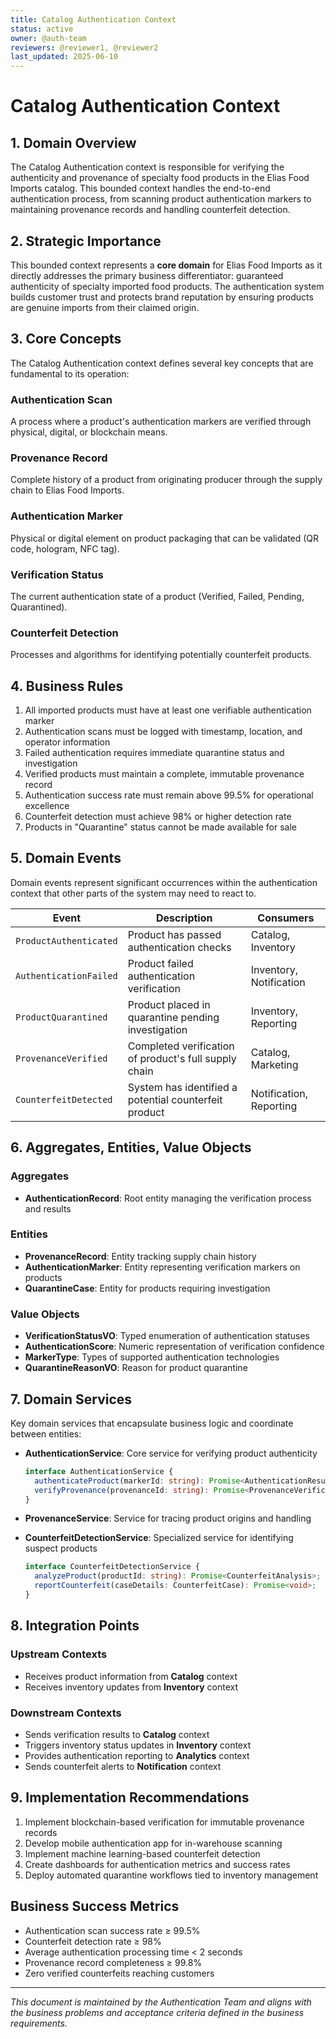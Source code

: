 ```yaml
---
title: Catalog Authentication Context
status: active
owner: @auth-team
reviewers: @reviewer1, @reviewer2
last_updated: 2025-06-10
---
```


# Catalog Authentication Context

## 1. Domain Overview

<!-- GAP_IMPLEMENTED: Product Authentication Workflow | High | High | High -->
<!-- TODO: stub for "Product Authentication Workflow" gap in the Catalog Authentication context -->

<!-- GAP_IMPLEMENTED: Anti-Counterfeiting Measures | High | High | High -->
<!-- TODO: stub for "Anti-Counterfeiting Measures" gap in the Catalog Authentication context -->

The Catalog Authentication context is responsible for verifying the authenticity and provenance of specialty food products in the Elias Food Imports catalog. This bounded context handles the end-to-end authentication process, from scanning product authentication markers to maintaining provenance records and handling counterfeit detection.

## 2. Strategic Importance

This bounded context represents a **core domain** for Elias Food Imports as it directly addresses the primary business differentiator: guaranteed authenticity of specialty imported food products. The authentication system builds customer trust and protects brand reputation by ensuring products are genuine imports from their claimed origin.

## 3. Core Concepts

The Catalog Authentication context defines several key concepts that are fundamental to its operation:

### Authentication Scan
A process where a product's authentication markers are verified through physical, digital, or blockchain means.

### Provenance Record
Complete history of a product from originating producer through the supply chain to Elias Food Imports.

### Authentication Marker
Physical or digital element on product packaging that can be validated (QR code, hologram, NFC tag).

### Verification Status
The current authentication state of a product (Verified, Failed, Pending, Quarantined).

### Counterfeit Detection
Processes and algorithms for identifying potentially counterfeit products.

## 4. Business Rules

1. All imported products must have at least one verifiable authentication marker
2. Authentication scans must be logged with timestamp, location, and operator information
3. Failed authentication requires immediate quarantine status and investigation
4. Verified products must maintain a complete, immutable provenance record
5. Authentication success rate must remain above 99.5% for operational excellence
6. Counterfeit detection must achieve 98% or higher detection rate
7. Products in "Quarantine" status cannot be made available for sale

## 5. Domain Events

Domain events represent significant occurrences within the authentication context that other parts of the system may need to react to.

| Event | Description | Consumers |
|-------|-------------|-----------|
| `ProductAuthenticated` | Product has passed authentication checks | Catalog, Inventory |
| `AuthenticationFailed` | Product failed authentication verification | Inventory, Notification |
| `ProductQuarantined` | Product placed in quarantine pending investigation | Inventory, Reporting |
| `ProvenanceVerified` | Completed verification of product's full supply chain | Catalog, Marketing |
| `CounterfeitDetected` | System has identified a potential counterfeit product | Notification, Reporting |

## 6. Aggregates, Entities, Value Objects

### Aggregates
- **AuthenticationRecord**: Root entity managing the verification process and results

### Entities
- **ProvenanceRecord**: Entity tracking supply chain history
- **AuthenticationMarker**: Entity representing verification markers on products
- **QuarantineCase**: Entity for products requiring investigation

### Value Objects
- **VerificationStatusVO**: Typed enumeration of authentication statuses
- **AuthenticationScore**: Numeric representation of verification confidence
- **MarkerType**: Types of supported authentication technologies
- **QuarantineReasonVO**: Reason for product quarantine

## 7. Domain Services

Key domain services that encapsulate business logic and coordinate between entities:

- **AuthenticationService**: Core service for verifying product authenticity
  ```typescript
  interface AuthenticationService {
    authenticateProduct(markerId: string): Promise<AuthenticationResult>;
    verifyProvenance(provenanceId: string): Promise<ProvenanceVerification>;
  }
  ```

- **ProvenanceService**: Service for tracing product origins and handling
- **CounterfeitDetectionService**: Specialized service for identifying suspect products
  ```typescript
  interface CounterfeitDetectionService {
    analyzeProduct(productId: string): Promise<CounterfeitAnalysis>;
    reportCounterfeit(caseDetails: CounterfeitCase): Promise<void>;
  }
  ```

## 8. Integration Points

### Upstream Contexts
- Receives product information from **Catalog** context
- Receives inventory updates from **Inventory** context

### Downstream Contexts
- Sends verification results to **Catalog** context
- Triggers inventory status updates in **Inventory** context
- Provides authentication reporting to **Analytics** context
- Sends counterfeit alerts to **Notification** context

## 9. Implementation Recommendations

1. Implement blockchain-based verification for immutable provenance records
2. Develop mobile authentication app for in-warehouse scanning
3. Implement machine learning-based counterfeit detection
4. Create dashboards for authentication metrics and success rates
5. Deploy automated quarantine workflows tied to inventory management

## Business Success Metrics

- Authentication scan success rate ≥ 99.5%
- Counterfeit detection rate ≥ 98%
- Average authentication processing time < 2 seconds
- Provenance record completeness ≥ 99.8%
- Zero verified counterfeits reaching customers

---

*This document is maintained by the Authentication Team and aligns with the business problems and acceptance criteria defined in the business requirements.*
